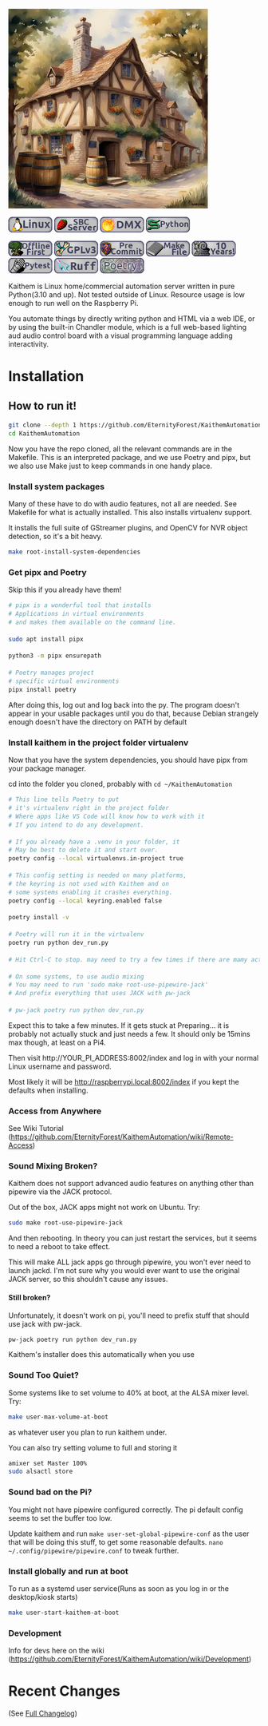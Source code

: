 ![AI generated picture of a tavern](kaithem/data/static/img/nov23-ai-watercolor-tavern.webp)


![Linux](badges/linux.png)
![Single Board Computer badge](badges/sbc.png)
![DMX](badges/dmx.png)
![Python](badges/python.png)

![Offline First](badges/offline-first.png)
![GPLv3 Badge](badges/gpl-v3.png)
![Pre-commit Badge](badges/pre-commit.png)
![Makefile Badge](badges/makefile.png)
![Ten Year Project](badges/ten-years.png)
![Pytest](badges/pytest.png)
![Ruff](badges/ruff.png)
![Poetry](badges/poetry.png)

Kaithem is Linux home/commercial automation server written in pure Python(3.10 and up). Not tested outside of Linux. Resource usage is low enough to run well on the Raspberry Pi.

You automate things by directly writing python and HTML via a web IDE, or by using the built-in Chandler module, which is a full web-based lighting aud audio control board with a visual programming language adding interactivity.

Installation
============

## How to run it!

```bash
git clone --depth 1 https://github.com/EternityForest/KaithemAutomation
cd KaithemAutomation
```

Now you have the repo cloned, all the relevant commands are in the Makefile.
This is an interpreted package, and we use Poetry and pipx,
but we also use Make just to keep commands in one handy place.


### Install system packages

Many of these have to do with audio features, not all are needed. See Makefile for what is actually
installed. This also installs virtualenv support.

It installs the full suite of GStreamer plugins, and OpenCV
for NVR object detection, so it's a bit heavy.

```bash
make root-install-system-dependencies
```

### Get pipx and Poetry

Skip this if you already have them!

```bash
# pipx is a wonderful tool that installs
# Applications in virtual environments
# and makes them available on the command line.

sudo apt install pipx

python3 -m pipx ensurepath

# Poetry manages project
# specific virtual environments
pipx install poetry
```

After doing this, log out and log back into the py.
The program doesn't appear in your usable packages until you do that, because Debian strangely enough doesn't have the directory
on PATH by default

### Install kaithem in the project folder virtualenv

Now that you have the system dependencies, you should have pipx from your package manager.

cd into the folder you cloned, probably with
`cd ~/KaithemAutomation`

```bash
# This line tells Poetry to put
# it's virtualenv right in the project folder
# Where apps like VS Code will know how to work with it
# If you intend to do any development.

# If you already have a .venv in your folder, it
# May be best to delete it and start over.
poetry config --local virtualenvs.in-project true

# This config setting is needed on many platforms,
# the keyring is not used with Kaithem and on
# some systems enabling it crashes everything.
poetry config --local keyring.enabled false

poetry install -v

# Poetry will run it in the virtualenv
poetry run python dev_run.py

# Hit Ctrl-C to stop. may need to try a few times if there are mamy active threads.

# On some systems, to use audio mixing
# You may need to run 'sudo make root-use-pipewire-jack'
# And prefix everything that uses JACK with pw-jack

# pw-jack poetry run python dev_run.py


```

Expect this to take a few minutes.  If it gets stuck at Preparing...
it is probably not actually stuck and just needs a few.  It should only be 15mins max though, at least on a Pi4.

Then visit http://YOUR_PI_ADDRESS:8002/index and log in with your normal Linux username and password.

Most likely it will be http://raspberrypi.local:8002/index  if you
kept the defaults when installing.


### Access from Anywhere

See Wiki Tutorial
(https://github.com/EternityForest/KaithemAutomation/wiki/Remote-Access)

### Sound Mixing Broken?

Kaithem does not support advanced audio features on anything other than pipewire via the JACK protocol.

Out of the box, JACK apps might not work on Ubuntu. Try:
```bash
sudo make root-use-pipewire-jack
```

And then rebooting. In theory you can just restart the services, but it seems to need a reboot to take effect.

This will make ALL jack apps go through pipewire, you won't ever need to launch jackd.
I'm not sure why you would ever want to use the original JACK server, so this shouldn't cause any issues.

#### Still broken?

Unfortunately, it doesn't work on pi, you'll need to prefix stuff that should use jack with pw-jack.

```bash
pw-jack poetry run python dev_run.py
```
Kaithem's installer does this automatically when you use

### Sound Too Quiet?

Some systems like to set volume to 40% at boot, at the ALSA mixer level. Try:

```bash
make user-max-volume-at-boot
```
as whatever user you plan to run kaithem under.

You can also try setting volume to full and storing it
```bash
amixer set Master 100%
sudo alsactl store
```

### Sound bad on the Pi?

You might not have pipewire configured correctly.  The pi default config seems
to set the buffer too low.

Update kaithem and run `make user-set-global-pipewire-conf` as the user that will be doing this stuff, to get some reasonable defaults. `nano ~/.config/pipewire/pipewire.conf` to tweak further.

### Install globally and run at boot

To run as a systemd user service(Runs as soon as you log in or the desktop/kiosk starts)

```bash
make user-start-kaithem-at-boot
```

### Development

Info for devs here on the wiki (https://github.com/EternityForest/KaithemAutomation/wiki/Development)


Recent Changes
============
(See [Full Changelog](kaithem/src/docs/changes.md))
